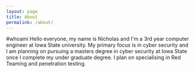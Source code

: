 ```yaml
---
layout: page
title: About
permalink: /about/
---
```

#whoami
Hello everyone, my name is Nicholas and I'm a 3rd year computer engineer at Iowa State university.
My primary focus is in cyber security and I am planning on pursuing a masters degree in cyber security
at Iowa State once I complete my under graduate degree. I plan on specialising in Red Teaming and
penetration testing. 
